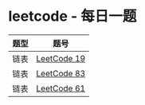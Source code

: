 # leetcode - 每日一题

|  题型   | 题号  | 
|  ----  | ----  | 
| 链表 | [LeetCode 19](https://leetcode-cn.com/problems/remove-nth-node-from-end-of-list/) | 
| 链表 | [LeetCode 83](https://leetcode-cn.com/problems/remove-duplicates-from-sorted-list/submissions/) | 
| 链表 | [LeetCode 61](https://leetcode-cn.com/problems/rotate-list/submissions/) | 

